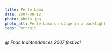 ```yaml
---
title: Perle Lama
date: 2007-08-12
photo: photo.jpg
photo_alt: Perle Lama on stage in a backlight
tags: Portrait
---
```


_@ Fnac Indétendances 2007 festival_
